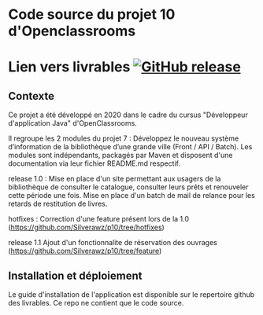 # Code source du projet 10 d'Openclassrooms

# Lien vers livrables [![GitHub release](https://img.shields.io/github/release/NlCO/BibliOC.svg)](https://github.com/Silverawz/p10-livrables)

## Contexte
Ce projet a été développé en 2020 dans le cadre du cursus "Développeur d'application Java" d'OpenClassrooms.

Il regroupe les 2 modules du projet 7 : Développez le nouveau système d’information de la bibliothèque d’une grande ville (Front / API / Batch).
Les modules sont indépendants, packagés par Maven et disposent d'une documentation via leur fichier README.md respectif.
 
release 1.0 :
Mise en place d'un site permettant aux usagers de la bibliothèque de consulter le catalogue, consulter leurs prêts et renouveler cette période une fois. 
Mise en place d'un batch de mail de relance pour les retards de restitution de livres.

hotfixes :
Correction d'une feature présent lors de la 1.0 (https://github.com/Silverawz/p10/tree/hotfixes)

release 1.1
Ajout d'un fonctionnalite de réservation des ouvrages (https://github.com/Silverawz/p10/tree/feature)

## Installation et déploiement

Le guide d'installation de l'application est disponible sur le repertoire github des livrables. Ce repo ne contient que le code source.
